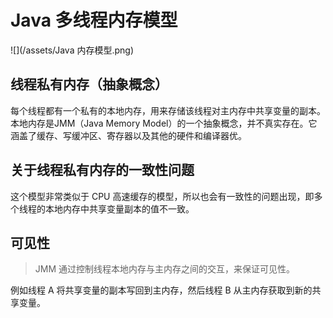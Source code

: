 # Java 多线程内存模型
![](/assets/Java 内存模型.png)

## 线程私有内存（抽象概念）
每个线程都有一个私有的本地内存，用来存储该线程对主内存中共享变量的副本。
本地内存是JMM（Java Memory Model）的一个抽象概念，并不真实存在。它涵盖了缓存、写缓冲区、寄存器以及其他的硬件和编译器优。

## 关于线程私有内存的一致性问题
这个模型非常类似于 CPU 高速缓存的模型，所以也会有一致性的问题出现，即多个线程的本地内存中共享变量副本的值不一致。

## 可见性
> JMM 通过控制线程本地内存与主内存之间的交互，来保证可见性。

例如线程 A 将共享变量的副本写回到主内存，然后线程 B 从主内存获取到新的共享变量。

